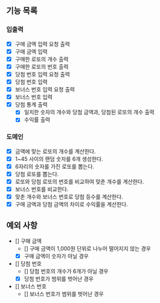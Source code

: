 ## 기능 목록
### 입출력
- [x] 구매 금액 입력 요청 출력
- [x] 구매 금액 입력
- [x] 구매한 로또의 개수 출력
- [x] 구매한 로또의 번호 출력
- [x] 당첨 번호 입력 요청 출력
- [x] 당첨 번호 입력
- [x] 보너스 번호 입력 요청 출력
- [x] 보너스 번호 입력
- [x] 당첨 통계 출력
  - [x] 일치한 숫자의 개수와 당첨 금액과, 당첨된 로또의 개수 출력
  - [x] 수익률 출력
### 도메인
- [x] 금액에 맞는 로또의 개수를 계산한다.
- [x] 1~45 사이의 랜덤 숫자를 6개 생성한다.
- [x] 6자리의 숫자를 가진 로또를 뽑는다.
- [x] 당첨 로또를 뽑는다.
- [x] 로또와 당첨 로또의 번호를 비교하여 맞춘 개수를 계산한다.
- [x] 보너스 번호를 비교한다.
- [x] 맞춘 개수와 보너스 번호로 당첨 등수를 계산한다.
- [x] 구매 금액과 당첨 금액의 차이로 수익률을 계산한다.
## 예외 사항
- [] 구매 금액
  - [] 구매 금액이 1,000원 단위로 나누어 떨어지지 않는 경우
  - [x] 구매 금액이 숫자가 아닐 경우
- [] 당첨 번호
  - [] 당첨 번호의 개수가 6개가 아닐 경우
  - [x] 당첨 번호가 범위를 벗어난 경우
- [] 보너스 번호
  - [] 보너스 번호가 범위를 벗어난 경우